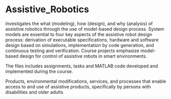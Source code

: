 # Assistive_Robotics

Investigates the what (modeling), how (design), and why (analysis) of assistive robotics through the use of model-based design process. System models are essential to four key aspects of the assistive robot design process: derivation of executable specifications, hardware and software design based on simulations, implementation by code generation, and continuous testing and verification. Course projects emphasize model-based design for control of assistive robots in smart environments.

The files includes assignments, tasks and MATLAB code developed and implemented during the course.

Products, environmental modifications,
services, and processes that enable access to
and use of assistive products, specifically by
persons with disabilities and older adults
